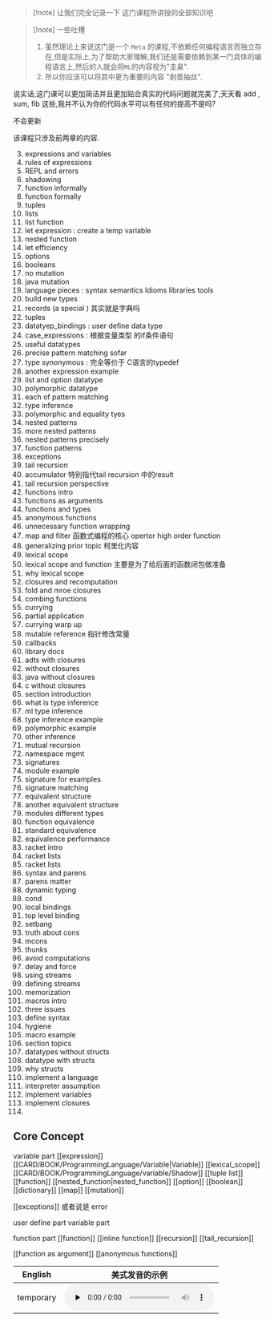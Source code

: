 
>[!note] 让我们完全记录一下 这门课程所讲授的全部知识吧 . 


>[!note] 一些吐槽 
>1. 虽然理论上来说这门是一个 `Meta` 的课程,不依赖任何编程语言而独立存在,但是实际上,为了帮助大家理解,我们还是需要依赖到某一门具体的编程语言上,然后的人就会将`ML`的内容视为"圭臬". 
>2. 所以你应该可以将其中更为重要的内容 "剥茧抽丝". 

说实话,这门课可以更加简洁并且更加贴合真实的代码问题就完美了,天天看 add , sum, fib 这些,我并不认为你的代码水平可以有任何的提高不是吗? 


不会更新

该课程只涉及前两章的内容. 


3. expressions and variables 
4. rules of expressions
5. REPL and errors
6. shadowing
7. function informally
8. function formally
9. tuples
10. lists
11. list function
12. let expression : create a temp variable
13. nested function
14. let efficiency
15. options 
16. booleans
17. no mutation
18. java mutation
19. language pieces : syntax semantics Idioms libraries tools
20. build new types
21. records (a special ) 其实就是字典吗
22. tuples 
23. datatyep_bindings   : user define data type 
24. case_expressions : 根据变量类型 的if条件语句
25. useful datatypes
26. precise pattern matching sofar
27. type synonymous : 完全等价于 C语言的typedef
28. another expression example
29. list and option datatype
30. polymorphic datatype
31. each of pattern matching
32. type inference
33. polymorphic and equality tyes
34. nested patterns
35. more nested patterns
36. nested patterns precisely
37. function patterns
38. exceptions
39. tail recursion
40. accumulator 特别指代tail recursion 中的result 
41. tail recursion perspective
42. functions intro
43. functions as arguments
44. functions and types
45. anonymous functions
46. unnecessary function wrapping
47. map and filter 函数式编程的核心 opertor high order function
48. generalizing prior topic 柯里化内容
49. lexical scope
50. lexical scope and function 主要是为了给后面的函数闭包做准备
51. why lexical scope
52. closures and recomputation
53. fold and mroe closures
54. combing functions
55. currying
56. partial application
57. currying warp up
58. mutable reference 指针修改常量
59. callbacks 
60. library docs
61. adts with closures
62. without closures
63. java without closures
64. c without closures
65. section introduction
66. what is type inference
67. ml type inference
68. type inference example
69. polymorphic example
70. other inference
71. mutual recursion
72. namespace mgmt
73. signatures 
74. module example
75. signature for examples
76. signature matching
77. equivalent structure
78. another equivalent structure
79. modules different types
80. function equivalence
81. standard equivalence
82. equivalence performance
83. racket intro
84. racket lists
85. racket lists
86. syntax and parens
87. parens matter
88. dynamic typing
89. cond
90. local bindings
91. top level binding
92. setbang
93. truth about cons
94. mcons
95. thunks 
96. avoid computations
97. delay and force
98. using streams
99. defining streams 
100. memorization
101. macros intro
102. three issues
103. define syntax
104. hygiene
105. macro example
106. section topics
107. datatypes without structs
108. datatype  with structs
109. why structs
110. implement a language
111. interpreter assumption 
112. implement variables
113. implement closures
114. 

## Core Concept 

variable part
[[expression]]
[[CARD/BOOK/ProgrammingLanguage/Variable|Variable]]
[[lexical_scope]]
[[CARD/BOOK/ProgrammingLanguage/variable/Shadow]]
[[tuple list]]
[[function]]
[[nested_function|nested_function]]
[[option]]
[[boolean]]
[[dictionary]] [[map]]
[[mutation]]

[[exceptions]] 或者说是 error 


user define part variable part

function part 
[[function]]
[[inline function]]
[[recursion]]
[[tail_recursion]]

[[function as argument]]
[[anonymous functions]]







| English | 美式发音的示例 |
| --- | --- |
| temporary | <audio controls="controls" preload="none" src="http://dict.youdao.com/dictvoice?type=0&audio=temporary"></audio> |

